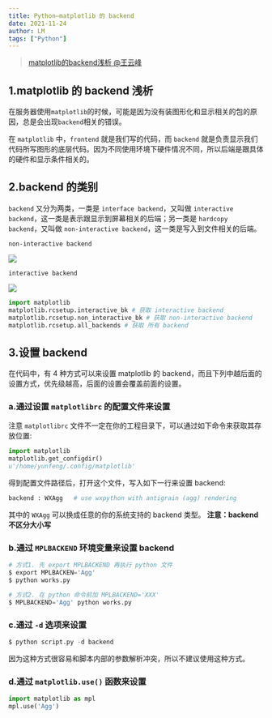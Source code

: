 ```yaml
---
title: Python—matplotlib 的 backend
date: 2021-11-24
author: LM
tags: ["Python"]
---
```


> [ matplotlib的backend浅析 @王云峰 ](https://cloud.tencent.com/developer/article/1559466)

## 1.matplotlib 的 backend 浅析

在服务器使用`matplotlib`的时候，可能是因为没有装图形化和显示相关的包的原因，总是会出现`backend`相关的错误。

在 `matplotlib` 中，`frontend` 就是我们写的代码，而 `backend` 就是负责显示我们代码所写图形的底层代码。因为不同使用环境下硬件情况不同，所以后端是跟具体的硬件和显示条件相关的。

## 2.backend 的类别

`backend` 又分为两类，一类是 `interface backend`，又叫做 `interactive backend`，这一类是表示跟显示到屏幕相关的后端；另一类是 `hardcopy backend`，又叫做 `non-interactive backend`，这一类是写入到文件相关的后端。

`non-interactive backend`

![](https://gitee.com/LM-J/drawingbed/raw/master/img/202205051046100.png)

`interactive backend`

![](https://gitee.com/LM-J/drawingbed/raw/master/img/202205051047427.png)

```python
import matplotlib
matplotlib.rcsetup.interactive_bk # 获取 interactive backend
matplotlib.rcsetup.non_interactive_bk # 获取 non-interactive backend
matplotlib.rcsetup.all_backends # 获取 所有 backend
```

## 3.设置 backend

在代码中，有 4 种方式可以来设置 matplotlib 的 backend，而且下列中越后面的设置方式，优先级越高，后面的设置会覆盖前面的设置。  

### a.通过设置 `matplotlibrc` 的配置文件来设置

注意 `matplotlibrc` 文件不一定在你的工程目录下，可以通过如下命令来获取其存放位置:

```python
import matplotlib
matplotlib.get_configdir()
u'/home/yunfeng/.config/matplotlib'
```

得到配置文件路径后，打开这个文件，写入如下一行来设置 backend:

```python
backend : WXAgg   # use wxpython with antigrain (agg) rendering
```

其中的 `WXAgg` 可以换成任意的你的系统支持的 backend 类型。 **注意：backend 不区分大小写**

### b.通过 `MPLBACKEND` 环境变量来设置 backend

```python
# 方式1. 先 export MPLBACKEND 再执行 python 文件
$ export MPLBACKEN='Agg'
$ python works.py

# 方式2. 在 python 命令前加 MPLBACKEND='XXX'
$ MPLBACKEND='Agg' python works.py
```

### c.通过 `-d` 选项来设置

```python
$ python script.py -d backend
```

因为这种方式很容易和脚本内部的参数解析冲突，所以不建议使用这种方式。

### d.通过 `matplotlib.use()` 函数来设置

```python
import matplotlib as mpl
mpl.use('Agg')
```



